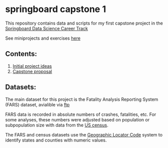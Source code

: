 # springboard capstone 1
This repository contains data and scripts for my first capstone project in the [Springboard Data Science Career Track](https://www.springboard.com/workshops/data-science-career-track/)

See miniprojects and exercises [here](https://github.com/rlrognstad/springboard)

## Contents:
1. [Initial project ideas](https://github.com/rlrognstad/springboard_capstone_1/blob/master/Capstone%20project%20ideas.md)
2. [Capstone proposal](https://github.com/rlrognstad/springboard_capstone_1/blob/master/Capstone%20proposal.md)
 
## Datasets:
The main dataset for this project is the Fatality Analysis Reporting System (FARS) dataset, avialible via [ftp](https://www.nhtsa.gov/research-data/fatality-analysis-reporting-system-fars)

FARS data is recorded in absolute numbers of crashes, fatalities, etc.  For some analyses, these numbers were adjusted based on population or subpopulation size with data from the [US census](https://www2.census.gov/programs-surveys/popest/datasets/).


The FARS and census datasets use the [Geographic Locator Code](https://www.gsa.gov/portal/content/104507) system to identify states and counties with numeric values.
